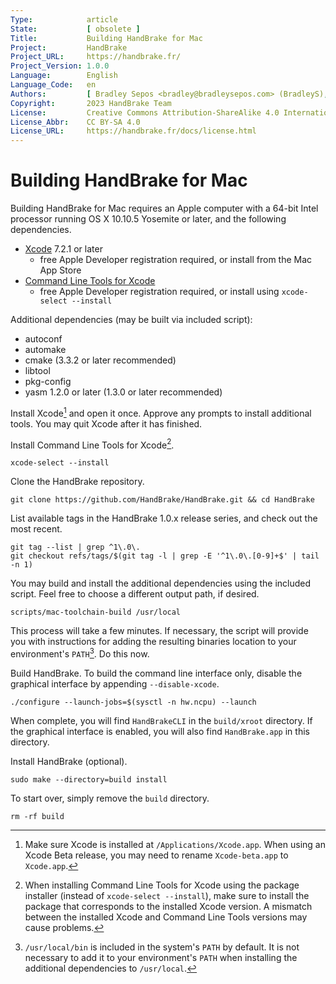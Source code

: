 ```yaml
---
Type:            article
State:           [ obsolete ]
Title:           Building HandBrake for Mac
Project:         HandBrake
Project_URL:     https://handbrake.fr/
Project_Version: 1.0.0
Language:        English
Language_Code:   en
Authors:         [ Bradley Sepos <bradley@bradleysepos.com> (BradleyS), Scott (s55) ]
Copyright:       2023 HandBrake Team
License:         Creative Commons Attribution-ShareAlike 4.0 International
License_Abbr:    CC BY-SA 4.0
License_URL:     https://handbrake.fr/docs/license.html
---
```


Building HandBrake for Mac
==========================

Building HandBrake for Mac requires an Apple computer with a 64-bit Intel processor running OS X 10.10.5 Yosemite or later, and the following dependencies.

- [Xcode](https://developer.apple.com/xcode/) 7.2.1 or later
  - free Apple Developer registration required, or install from the Mac App Store
- [Command Line Tools for Xcode](https://developer.apple.com/download/more/)
  - free Apple Developer registration required, or install using `xcode-select --install`

Additional dependencies (may be built via included script):

- autoconf
- automake
- cmake (3.3.2 or later recommended)
- libtool
- pkg-config
- yasm 1.2.0 or later (1.3.0 or later recommended)

Install Xcode[^xcode-install] and open it once. Approve any prompts to install additional tools. You may quit Xcode after it has finished.

Install Command Line Tools for Xcode[^xcode-cli-tools].

    xcode-select --install

Clone the HandBrake repository.

    git clone https://github.com/HandBrake/HandBrake.git && cd HandBrake

List available tags in the HandBrake 1.0.x release series, and check out the most recent.

    git tag --list | grep ^1\.0\.
    git checkout refs/tags/$(git tag -l | grep -E '^1\.0\.[0-9]+$' | tail -n 1)

You may build and install the additional dependencies using the included script. Feel free to choose a different output path, if desired.

    scripts/mac-toolchain-build /usr/local

This process will take a few minutes. If necessary, the script will provide you with instructions for adding the resulting binaries location to your environment's `PATH`[^default-path]. Do this now.

Build HandBrake. To build the command line interface only, disable the graphical interface by appending `--disable-xcode`.

    ./configure --launch-jobs=$(sysctl -n hw.ncpu) --launch

When complete, you will find `HandBrakeCLI` in the `build/xroot` directory. If the graphical interface is enabled, you will also find `HandBrake.app` in this directory.

Install HandBrake (optional).

    sudo make --directory=build install

To start over, simply remove the `build` directory.

    rm -rf build

[^xcode-install]: Make sure Xcode is installed at `/Applications/Xcode.app`. When using an Xcode Beta release, you may need to rename `Xcode-beta.app` to `Xcode.app`.

[^xcode-cli-tools]: When installing Command Line Tools for Xcode using the package installer (instead of `xcode-select --install`), make sure to install the package that corresponds to the installed Xcode version. A mismatch between the installed Xcode and Command Line Tools versions may cause problems.

[^default-path]: `/usr/local/bin` is included in the system's `PATH` by default. It is not necessary to add it to your environment's `PATH` when installing the additional dependencies to `/usr/local`.
